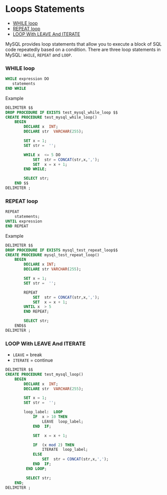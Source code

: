 # Loops Statements

* [WHILE loop](#while-loop)
* [REPEAT loop](#repeat-loop)
* [LOOP With LEAVE And ITERATE](#loop-with-leave-and-iterate)

MySQL provides loop statements that allow you to execute a block of SQL code repeatedly based on a condition. There are three loop statements in MySQL: `WHILE`, `REPEAT` and `LOOP`.

### WHILE loop
```sql
WHILE expression DO
   statements
END WHILE
```
Example
```sql
DELIMITER $$
DROP PROCEDURE IF EXISTS test_mysql_while_loop $$
CREATE PROCEDURE test_mysql_while_loop()
    BEGIN
        DECLARE x  INT;
        DECLARE str  VARCHAR(255);

        SET x = 1;
        SET str =  '';

        WHILE x  <= 5 DO
            SET  str = CONCAT(str,x,',');
            SET  x = x + 1;
        END WHILE;

        SELECT str;
    END $$
DELIMITER ;
```

### REPEAT loop
```sql
REPEAT
    statements;
UNTIL expression
END REPEAT
```
Example
```sql
DELIMITER $$
DROP PROCEDURE IF EXISTS mysql_test_repeat_loop$$
CREATE PROCEDURE mysql_test_repeat_loop()
    BEGIN
        DECLARE x INT;
        DECLARE str VARCHAR(255);

        SET x = 1;
        SET str =  '';

        REPEAT
            SET  str = CONCAT(str,x,',');
            SET  x = x + 1;
        UNTIL x  > 5
        END REPEAT;

        SELECT str;
    END$$
DELIMITER ;
```

### LOOP With LEAVE And ITERATE
* `LEAVE` = break
* `ITERATE` = continue

```sql
DELIMITER $$
CREATE PROCEDURE test_mysql_loop()
    BEGIN
        DECLARE x  INT;
        DECLARE str  VARCHAR(255);

        SET x = 1;
        SET str =  '';

        loop_label:  LOOP
            IF  x > 10 THEN
                LEAVE  loop_label;
            END  IF;

            SET  x = x + 1;

            IF  (x mod 2) THEN
                ITERATE  loop_label;
            ELSE
                SET  str = CONCAT(str,x,',');
            END  IF;
         END LOOP;

         SELECT str;
    END;
DELIMITER ;
```
